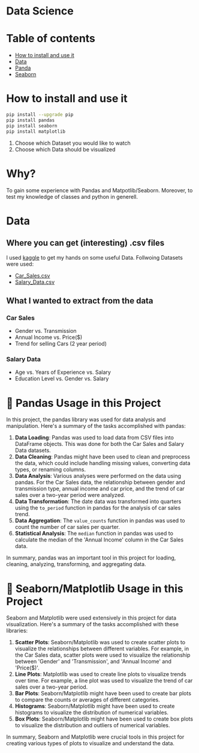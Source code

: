 # Data Science

# Table of contents
- [How to install and use it](#how_to_install_and_use_it)
- [Data](#data)
- [Panda](#-panda)
- [Seaborn](#-seaborn)

# How to install and use it
```bash
pip install --upgrade pip
pip install pandas
pip install seaborn
pip install matplotlib
```
1. Choose which Dataset you would like to watch
2. Choose which Data should be visualized

# Why?
To gain some experience with Pandas and Matpotlib/Seaborn. Moreover, to test my knowledge of classes and python in generell.

# Data
## Where you can get (interesting) .csv files
I used [kaggle](https://www.kaggle.com/) to get my hands on some useful Data. Follwoing Datasets were used:
- [Car_Sales.csv](https://www.kaggle.com/datasets/missionjee/car-sales-report)
- [Salary_Data.csv](https://www.kaggle.com/datasets/mohithsairamreddy/salary-data?rvi=1)

## What I wanted to extract from the data
### Car Sales
- Gender vs. Transmission
- Annual Income vs. Price($)
- Trend for selling Cars (2 year period)

### Salary Data
- Age vs. Years of Experience vs. Salary
- Education Level vs. Gender vs. Salary

# 🐼 Pandas Usage in this Project

In this project, the pandas library was used for data analysis and manipulation. Here's a summary of the tasks accomplished with pandas:

1. **Data Loading**: Pandas was used to load data from CSV files into DataFrame objects. This was done for both the Car Sales and Salary Data datasets.
2. **Data Cleaning**: Pandas might have been used to clean and preprocess the data, which could include handling missing values, converting data types, or renaming columns.
3. **Data Analysis**: Various analyses were performed on the data using pandas. For the Car Sales data, the relationship between gender and transmission type, annual income and car price, and the trend of car sales over a two-year period were analyzed.
4. **Data Transformation**: The date data was transformed into quarters using the `to_period` function in pandas for the analysis of car sales trend.
5. **Data Aggregation**: The `value_counts` function in pandas was used to count the number of car sales per quarter.
6. **Statistical Analysis**: The `median` function in pandas was used to calculate the median of the 'Annual Income' column in the Car Sales data.

In summary, pandas was an important tool in this project for loading, cleaning, analyzing, transforming, and aggregating data.

# 🌊 Seaborn/Matplotlib Usage in this Project

Seaborn and Matplotlib were used extensively in this project for data visualization. Here's a summary of the tasks accomplished with these libraries:

1. **Scatter Plots**: Seaborn/Matplotlib was used to create scatter plots to visualize the relationships between different variables. For example, in the Car Sales data, scatter plots were used to visualize the relationship between 'Gender' and 'Transmission', and 'Annual Income' and 'Price($)'.
2. **Line Plots**: Matplotlib was used to create line plots to visualize trends over time. For example, a line plot was used to visualize the trend of car sales over a two-year period.
3. **Bar Plots**: Seaborn/Matplotlib might have been used to create bar plots to compare the counts or averages of different categories.
4. **Histograms**: Seaborn/Matplotlib might have been used to create histograms to visualize the distribution of numerical variables.
5. **Box Plots**: Seaborn/Matplotlib might have been used to create box plots to visualize the distribution and outliers of numerical variables.

In summary, Seaborn and Matplotlib were crucial tools in this project for creating various types of plots to visualize and understand the data.
